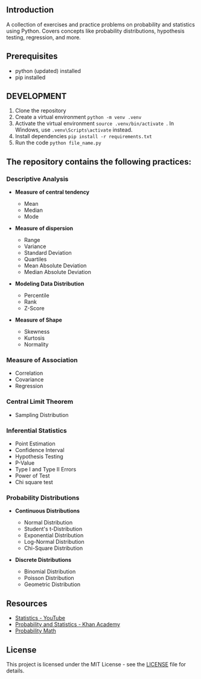 ## Introduction
A collection of exercises and practice problems on probability and statistics using Python. Covers concepts like probability distributions, hypothesis testing, regression, and more.

## Prerequisites
- python (updated) installed
- pip installed

## DEVELOPMENT
1. Clone the repository
2. Create a virtual environment `python -m venv .venv`
3. Activate the virtual environment `source .venv/bin/activate
`. In Windows, use `.venv\Scripts\activate` instead.
4. Install dependencies `pip install -r requirements.txt`
5. Run the code `python file_name.py`

## The repository contains the following practices:

### Descriptive Analysis
- **Measure of central tendency**
  - Mean
  - Median
  - Mode

- **Measure of dispersion**
  - Range
  - Variance
  - Standard Deviation
  - Quartiles
  - Mean Absolute Deviation
  - Median Absolute Deviation

- **Modeling Data Distribution**
  - Percentile
  - Rank
  - Z-Score

- **Measure of Shape**
  - Skewness
  - Kurtosis
  - Normality

### Measure of Association
- Correlation
- Covariance
- Regression

### Central Limit Theorem
- Sampling Distribution

### Inferential Statistics
- Point Estimation
- Confidence Interval
- Hypothesis Testing
- P-Value
- Type I and Type II Errors
- Power of Test
- Chi square test

### Probability Distributions
- **Continuous Distributions**
  - Normal Distribution
  - Student's t-Distribution
  - Exponential Distribution
  - Log-Normal Distribution
  - Chi-Square Distribution

- **Discrete Distributions**
  - Binomial Distribution
  - Poisson Distribution
  - Geometric Distribution

## Resources
- [Statistics - YouTube](https://www.youtube.com/watch?v=XZo4xyJXCak&list=PL0o_zxa4K1BVsziIRdfv4Hl4UIqDZhXWV)
- [Probability and Statistics - Khan Academy](https://www.khanacademy.org/math/statistics-probability)
- [Probability Math](https://www.youtube.com/watch?v=GrDHw3mfLj8)

## License
This project is licensed under the MIT License - see the [LICENSE](LICENSE) file for details.
